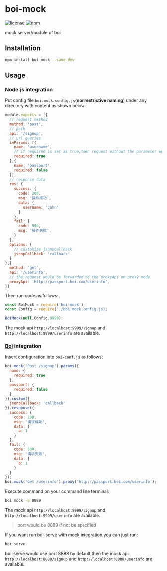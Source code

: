 # boi-mock
[![license](https://img.shields.io/github/license/boijs/boi.svg?style=plastic)](https://github.com/boijs/boi/blob/master/LICENSE)
[![npm](https://img.shields.io/npm/v/boi-mock.svg?style=plastic)](https://www.npmjs.com/package/boi-mock)

mock server/module of boi

## Installation
```bash
npm install boi-mock --save-dev
```

## Usage
### Node.js integration

Put config file `boi.mock.config.js`(**nonrestrictive naming**) under any directory with content as shown below:

```javascript
module.exports = [{
  // request method
  method: 'post',
  // path
  api: '/signup',
  // url queries
  inParams: [{
    name: 'username',
    // if required is set as true,then request without the parameter would be failed
    required: true
  },{
    name: 'passport',
    required: false
  }],
  // response data
  res: { 
    success: {
      code: 200,
      msg: '操作成功',
      data: {
        username: 'John'
      }
    }, 
    fail: {
      code: 500,
      msg: '操作失败',
    }
  },
  options: { 
    // customize jsonpCallback
    jsonpCallback: 'callback'
  } 
},{
  method: 'get',
  api: '/userinfo',
  // the request would be forwarded to the proxyApi on proxy mode
  proxyApi: 'http://passport.boi.com/userinfo',
}]
```

Then run code as follows:
```javascript
const BoiMock = require('boi-mock');
const Config = require('./boi.mock.config.js);

BoiMock(null,Config,9999);
```

The mock api `http://localhost:9999/signup` and `http://localhost:9999/userinfo` are available.

### [Boi](https://github.com/boijs/boi) integration
Insert configuration into `boi-conf.js` as follows:

```javascript
boi.mock('Post /signup').params({
  name: {
    required: true
  },
  passport: {
    required: false
  }
}).custom({
  jsonpCallback: 'callback'
}).response({
  success: {
    code: 200,
    msg: '请求成功',
    data: {
      a: 1
    }
  },
  fail: {
    code: 500,
    msg: '请求失败',
    data: {
      b: 1
    }
  }
});
boi.mock('Get /userinfo').proxy('http://passport.boi.com/userinfo');
```

Execute command on your command line terminal:
```bash
boi mock -p 9999
```

The mock api `http://localhost:9999/signup` and `http://localhost:9999/userinfo` are available.

> port would be 8889 if not be specified

If you want run boi-serve with mock integration,you can just run:
```bash
boi serve
```

boi-serve would use port 8888 by default,then  the mock api `http://localhost:8888/signup` and `http://localhost:8888/userinfo` are available.
